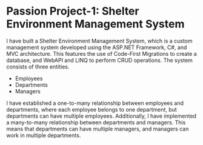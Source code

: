 #  Passion Project-1: Shelter Environment Management System
I have built a Shelter Environment Management System, which is a custom management system developed using the ASP.NET Framework, C#, and MVC architecture. This features the use of Code-First Migrations to create a database, and WebAPI and LINQ to perform CRUD operations. The system consists of three entities.

- Employees
- Departments
- Managers

I have established a one-to-many relationship between employees and departments, where each employee belongs to one department, but departments can have multiple employees. Additionally, I have implemented a many-to-many relationship between departments and managers. This means that departments can have multiple managers, and managers can work in multiple departments.
